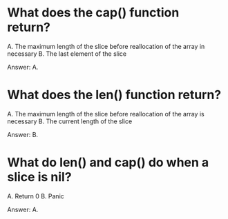 # What does the cap() function return?

A. The maximum length of the slice before reallocation of the array in necessary
B. The last element of the slice

Answer: A.

# What does the len() function return?

A. The maximum length of the slice before reallocation of the array is necessary
B. The current length of the slice

Answer: B.

# What do len() and cap() do when a slice is nil?

A. Return 0
B. Panic

Answer: A.
